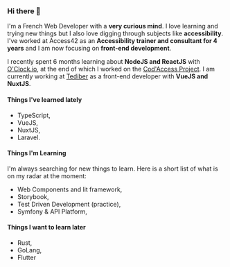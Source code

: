 ### Hi there 👋

I'm a French Web Developer with a **very curious mind**. I love learning and trying new things but I also love digging through subjects like **accessibility**.
I've worked at Access42 as an **Accessibility trainer and consultant for 4 years** and I am now focusing on **front-end development**.

I recently spent 6 months learning about **NodeJS and ReactJS** with [O'Clock.io](https://oclock.io/), at the end of which I worked on the [Cod'Access Project](https://github.com/florian-sanders/cod-access). I am currently working at [Tediber](https://tediber.com/) as a front-end developer with **VueJS and NuxtJS**.

#### Things I've learned lately
* TypeScript,
* VueJS,
* NuxtJS,
* Laravel.

#### Things I'm Learning
I'm always searching for new things to learn. Here is a short list of what is on my radar at the moment:
* Web Components and lit framework,
* Storybook,
* Test Driven Development (practice),
* Symfony & API Platform,

#### Things I want to learn later
* Rust,
* GoLang,
* Flutter
